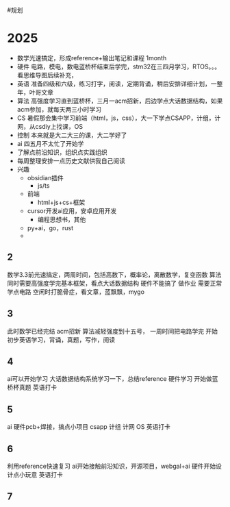 #规划
# 2025
- 数学光速搞定，形成reference+输出笔记和课程 1month
- 硬件 电路，模电，数电蓝桥杯结束后学完，stm32在三四月学习，RTOS。。。看思维导图后续补充，
- 英语 准备四级和六级，练习打字，阅读，定期背诵，稍后安排详细计划，一整年，叶哥文章
- 算法 高强度学习直到蓝桥杯，三月一acm招新，后边学点大话数据结构，如果acm参加，就每天两三小时学习
- CS 暑假那会集中学习前端（html，js，css），大一下学点CSAPP，计组，计网，从csdiy上找课，OS
- 控制 本来就是大二大三的课，大二学好了
- ai 四五月不太忙了开始学
- 了解点前沿知识，组织点实践组织
- 每周整理安排一点历史文献供我自己阅读
- 兴趣
	- obsidian插件
		- js/ts
	- 前端
		- html+js+cs+框架
	- cursor开发ai应用，安卓应用开发
		- 编程思想书，其他
	- py+ai，go，rust
	- 
## 2
数学3.3前光速搞定，两周时间，包括高数下，概率论，离散数学，复变函数
算法同时需要高强度学完基本框架，看点大话数据结构
硬件不能搞了
做作业
需要正常学点电路
空闲时打脆骨症，看文章，蓝飘飘，mygo
## 3
此时数学已经完结
acm招新
算法减轻强度到十五号，
一周时间把电路学完
开始初步英语学习，背诵，真题，写作，阅读
## 4
ai可以开始学习
大话数据结构系统学习一下，总结reference
硬件学习
开始做蓝桥杯真题
英语打卡
## 5
ai
硬件pcb+焊接，搞点小项目
csapp
计组
计网
OS
英语打卡
## 6
利用reference快速复习
ai开始接触前沿知识，开源项目，webgal+ai
硬件开始设计点小玩意
英语打卡
## 7
